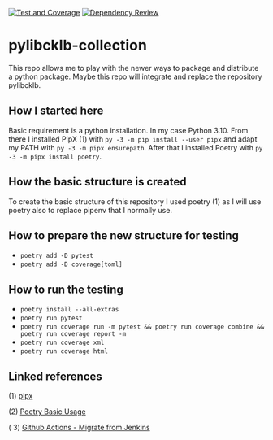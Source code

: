 [![Test and Coverage](https://github.com/Ecklebe/pylibcklb-collection/actions/workflows/python-test.yml/badge.svg?branch=master)](https://github.com/Ecklebe/pylibcklb-collection/actions/workflows/python-test.yml)
[![Dependency Review](https://github.com/Ecklebe/pylibcklb-collection/actions/workflows/dependency-review.yml/badge.svg)](https://github.com/Ecklebe/pylibcklb-collection/actions/workflows/dependency-review.yml)

# pylibcklb-collection

This repo allows me to play with the newer ways to package and distribute a python package.
Maybe this repo will integrate and replace the repository pylibcklb.

## How I started here

Basic requirement is a python installation. In my case Python 3.10. From there I installed PipX (1)
with ``py -3 -m pip install --user pipx`` and adapt my PATH with ``py -3 -m pipx ensurepath``. After that I installed
Poetry
with ``py -3 -m pipx install poetry``.

## How the basic structure is created

To create the basic structure of this repository I used poetry (1) as I will use poetry also to replace
pipenv that I normally use.

## How to prepare the new structure for testing

- ``poetry add -D pytest``
- ``poetry add -D coverage[toml]``

## How to run the testing

- ``poetry install --all-extras``
- ``poetry run pytest``
- ``poetry run coverage run -m pytest && poetry run coverage combine && poetry run coverage report -m``
- ``poetry run coverage xml``
- ``poetry run coverage html``

## Linked references

(1) [pipx](https://github.com/pypa/pipx)

(2) [Poetry Basic Usage](https://python-poetry.org/docs/basic-usage/)

(
3) [Github Actions - Migrate from Jenkins](https://docs.github.com/en/actions/migrating-to-github-actions/migrating-from-jenkins-to-github-actions)